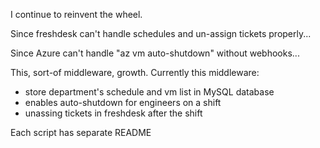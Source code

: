 I continue to reinvent the wheel.

Since freshdesk can't handle schedules and un-assign tickets properly...

Since Azure can't handle "az vm auto-shutdown" without webhooks...

This, sort-of middleware, growth.
Currently this middleware:
- store department's schedule and vm list in MySQL database
- enables auto-shutdown for engineers on a shift
- unassing tickets in freshdesk after the shift

Each script has separate README
